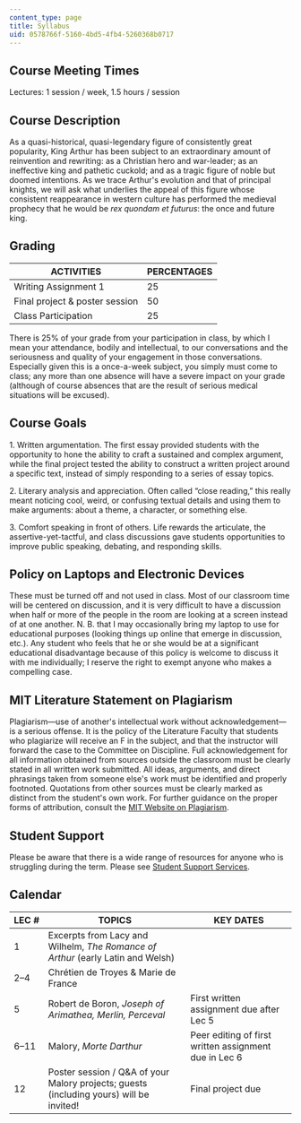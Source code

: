 ```yaml
---
content_type: page
title: Syllabus
uid: 0578766f-5160-4bd5-4fb4-5260368b0717
---
```


Course Meeting Times
--------------------

Lectures: 1 session / week, 1.5 hours / session

Course Description
------------------

As a quasi-historical, quasi-legendary figure of consistently great popularity, King Arthur has been subject to an extraordinary amount of reinvention and rewriting: as a Christian hero and war-leader; as an ineffective king and pathetic cuckold; and as a tragic figure of noble but doomed intentions. As we trace Arthur's evolution and that of principal knights, we will ask what underlies the appeal of this figure whose consistent reappearance in western culture has performed the medieval prophecy that he would be _rex quondam et futurus_: the once and future king.

Grading
-------

| ACTIVITIES | PERCENTAGES |
| --- | --- |
| Writing Assignment 1 | 25 |
| Final project & poster session | 50 |
| Class Participation | 25 

There is 25% of your grade from your participation in class, by which I mean your attendance, bodily and intellectual, to our conversations and the seriousness and quality of your engagement in those conversations. Especially given this is a once-a-week subject, you simply must come to class; any more than one absence will have a severe impact on your grade (although of course absences that are the result of serious medical situations will be excused).

Course Goals
------------

1\. Written argumentation. The first essay provided students with the opportunity to hone the ability to craft a sustained and complex argument, while the final project tested the ability to construct a written project around a specific text, instead of simply responding to a series of essay topics.

2\. Literary analysis and appreciation. Often called “close reading,” this really meant noticing cool, weird, or confusing textual details and using them to make arguments: about a theme, a character, or something else.

3\. Comfort speaking in front of others. Life rewards the articulate, the assertive-yet-tactful, and class discussions gave students opportunities to improve public speaking, debating, and responding skills.

Policy on Laptops and Electronic Devices
----------------------------------------

These must be turned off and not used in class. Most of our classroom time will be centered on discussion, and it is very difficult to have a discussion when half or more of the people in the room are looking at a screen instead of at one another. N. B. that I may occasionally bring my laptop to use for educational purposes (looking things up online that emerge in discussion, etc.). Any student who feels that he or she would be at a significant educational disadvantage because of this policy is welcome to discuss it with me individually; I reserve the right to exempt anyone who makes a compelling case.

MIT Literature Statement on Plagiarism
--------------------------------------

Plagiarism—use of another's intellectual work without acknowledgement—is a serious offense. It is the policy of the Literature Faculty that students who plagiarize will receive an F in the subject, and that the instructor will forward the case to the Committee on Discipline. Full acknowledgement for all information obtained from sources outside the classroom must be clearly stated in all written work submitted. All ideas, arguments, and direct phrasings taken from someone else's work must be identified and properly footnoted. Quotations from other sources must be clearly marked as distinct from the student's own work. For further guidance on the proper forms of attribution, consult the [MIT Website on Plagiarism](http://cmsw.mit.edu/writing-and-communication-center/avoiding-plagiarism/).

Student Support
---------------

Please be aware that there is a wide range of resources for anyone who is struggling during the term. Please see [Student Support Services](https://studentlife.mit.edu/s3).

Calendar
--------

| LEC # | TOPICS | KEY DATES |
| --- | --- | --- |
| 1 | Excerpts from Lacy and Wilhelm, _The Romance of Arthur_ (early Latin and Welsh) | &nbsp; |
| 2–4 | Chrétien de Troyes & Marie de France | &nbsp; |
| 5 | Robert de Boron, _Joseph of Arimathea, Merlin, Perceval_ | First written assignment due after Lec 5 |
| 6–11 | Malory, _Morte Darthur_ | Peer editing of first written assignment due in Lec 6 |
| 12 | Poster session / Q&A of your Malory projects; guests (including yours) will be invited! | Final project due